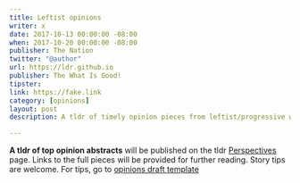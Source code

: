 ```yaml
---
title: Leftist opinions
writer: x
date: 2017-10-13 00:00:00 -08:00
when: 2017-10-20 00:00:00 -08:00
publisher: The Nation
twitter: "@author"
url: https://ldr.github.io
publisher: The What Is Good!
tipster:
link: https://fake.link
category: [opinions]
layout: post
description: A tldr of timely opinion pieces from leftist/progressive writers

---
```


**A tldr of top opinion abstracts** will be published on the tldr [Perspectives](https://tldr.gihtub.io/opinions) page. Links to the full pieces will be provided for further reading.
Story tips are welcome. For tips, go to [opinions draft template](https://github.com/whatisgood/tldr.github.io/edit/master/_drafts/YYYY-MM-DD-TEMPLATE-TITLE-opinions.md)
 

